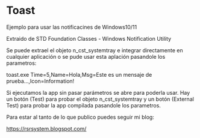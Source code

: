 # Toast

Ejemplo para usar las notificacines de Windows10/11

Extraido de STD Foundation Classes - Windows Notification Utility

Se puede extrael el objeto n_cst_systemtray e integrar directamente en cualquier aplicación
o se pude usar esta aplación pasandole los parametros:

toast.exe Time=5,Name=Hola,Msg=Este es un mensaje de prueba...,Icon=Information!

Si ejecutamos la app sin pasar parámetros se abre para poderla usar. Hay un botón (Test) para probar el objeto n_cst_systemtray y un botón (External Test) para probar la app compilada pasandole los parametros.

Para estar al tanto de lo que publico puedes seguir mi blog:

https://rsrsystem.blogspot.com/

